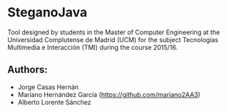 # SteganoJava

Tool designed by students in the Master of Computer Engineering at the Universidad Complutense de Madrid (UCM) for the subject Tecnologías Multimedia e Interacción (TMI) during the course 2015/16. 
   
## Authors:
   
  * Jorge Casas Hernán
  * Mariano Hernández García (https://github.com/mariano2AA3)
  * Alberto Lorente Sánchez
                              
